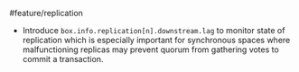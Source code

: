 #feature/replication

 * Introduce `box.info.replication[n].downstream.lag` to monitor state
   of replication which is especially important for synchronous spaces
   where malfunctioning replicas may prevent quorum from gathering votes
   to commit a transaction.
